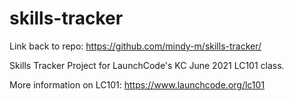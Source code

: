 # skills-tracker

Link back to repo: https://github.com/mindy-m/skills-tracker/


Skills Tracker Project for LaunchCode's KC June 2021 LC101 class.


More information on LC101: https://www.launchcode.org/lc101
